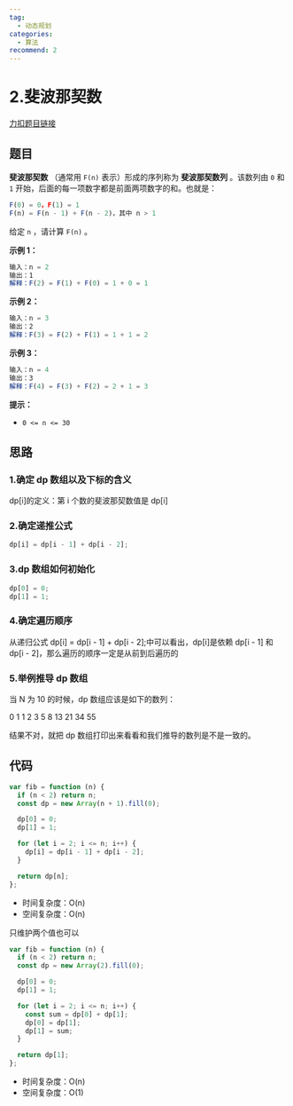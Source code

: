 ```yaml
---
tag:
  - 动态规划
categories:
  - 算法
recommend: 2
---
```


# 2.斐波那契数

[力扣题目链接](https://leetcode.cn/problems/fibonacci-number/)

## 题目

**斐波那契数** （通常用 `F(n)` 表示）形成的序列称为 **斐波那契数列** 。该数列由 `0` 和 `1` 开始，后面的每一项数字都是前面两项数字的和。也就是：

```js
F(0) = 0，F(1) = 1
F(n) = F(n - 1) + F(n - 2)，其中 n > 1
```

给定 `n` ，请计算 `F(n)` 。

**示例 1：**

```js
输入：n = 2
输出：1
解释：F(2) = F(1) + F(0) = 1 + 0 = 1
```

**示例 2：**

```js
输入：n = 3
输出：2
解释：F(3) = F(2) + F(1) = 1 + 1 = 2
```

**示例 3：**

```js
输入：n = 4
输出：3
解释：F(4) = F(3) + F(2) = 2 + 1 = 3
```

**提示：**

- `0 <= n <= 30`

## 思路

### 1.确定 dp 数组以及下标的含义

dp[i]的定义：第 i 个数的斐波那契数值是 dp[i]

### 2.确定递推公式

```js
dp[i] = dp[i - 1] + dp[i - 2];
```

### 3.dp 数组如何初始化

```js
dp[0] = 0;
dp[1] = 1;
```

### 4.确定遍历顺序

从递归公式 dp[i] = dp[i - 1] + dp[i - 2];中可以看出，dp[i]是依赖 dp[i - 1] 和 dp[i - 2]，那么遍历的顺序一定是从前到后遍历的

### 5.举例推导 dp 数组

当 N 为 10 的时候，dp 数组应该是如下的数列：

0 1 1 2 3 5 8 13 21 34 55

结果不对，就把 dp 数组打印出来看看和我们推导的数列是不是一致的。

## 代码

```js
var fib = function (n) {
  if (n < 2) return n;
  const dp = new Array(n + 1).fill(0);

  dp[0] = 0;
  dp[1] = 1;

  for (let i = 2; i <= n; i++) {
    dp[i] = dp[i - 1] + dp[i - 2];
  }

  return dp[n];
};
```

- 时间复杂度：O(n)
- 空间复杂度：O(n)

只维护两个值也可以

```js
var fib = function (n) {
  if (n < 2) return n;
  const dp = new Array(2).fill(0);

  dp[0] = 0;
  dp[1] = 1;

  for (let i = 2; i <= n; i++) {
    const sum = dp[0] + dp[1];
    dp[0] = dp[1];
    dp[1] = sum;
  }

  return dp[1];
};
```

- 时间复杂度：O(n)
- 空间复杂度：O(1)
